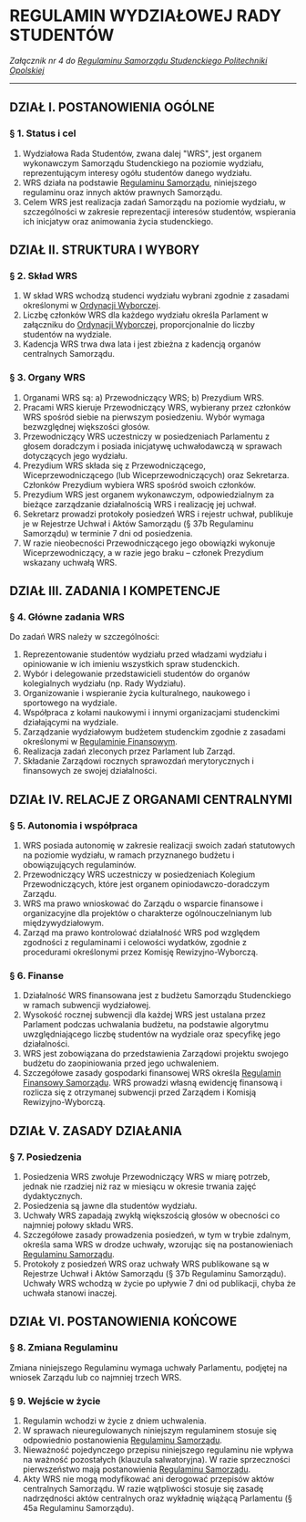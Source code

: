 ﻿# REGULAMIN WYDZIAŁOWEJ RADY STUDENTÓW

*Załącznik nr 4 do [Regulaminu Samorządu Studenckiego Politechniki Opolskiej](./01-regulamin-sspo.md)*

---

## DZIAŁ I. POSTANOWIENIA OGÓLNE

### § 1. Status i cel
1. Wydziałowa Rada Studentów, zwana dalej "WRS", jest organem wykonawczym Samorządu Studenckiego na poziomie wydziału, reprezentującym interesy ogółu studentów danego wydziału.
2. WRS działa na podstawie [Regulaminu Samorządu](01-regulamin-sspo.md), niniejszego regulaminu oraz innych aktów prawnych Samorządu.
3. Celem WRS jest realizacja zadań Samorządu na poziomie wydziału, w szczególności w zakresie reprezentacji interesów studentów, wspierania ich inicjatyw oraz animowania życia studenckiego.

## DZIAŁ II. STRUKTURA I WYBORY

### § 2. Skład WRS
1. W skład WRS wchodzą studenci wydziału wybrani zgodnie z zasadami określonymi w [Ordynacji Wyborczej](02-ordynacja-wyborcza.md).
2. Liczbę członków WRS dla każdego wydziału określa Parlament w załączniku do [Ordynacji Wyborczej](02-ordynacja-wyborcza.md), proporcjonalnie do liczby studentów na wydziale.
3. Kadencja WRS trwa dwa lata i jest zbieżna z kadencją organów centralnych Samorządu.

### § 3. Organy WRS
1. Organami WRS są:
   a) Przewodniczący WRS;
   b) Prezydium WRS.
2. Pracami WRS kieruje Przewodniczący WRS, wybierany przez członków WRS spośród siebie na pierwszym posiedzeniu. Wybór wymaga bezwzględnej większości głosów.
3. Przewodniczący WRS uczestniczy w posiedzeniach Parlamentu z głosem doradczym i posiada inicjatywę uchwałodawczą w sprawach dotyczących jego wydziału.
4. Prezydium WRS składa się z Przewodniczącego, Wiceprzewodniczącego (lub Wiceprzewodniczących) oraz Sekretarza. Członków Prezydium wybiera WRS spośród swoich członków.
5. Prezydium WRS jest organem wykonawczym, odpowiedzialnym za bieżące zarządzanie działalnością WRS i realizację jej uchwał.
6. Sekretarz prowadzi protokoły posiedzeń WRS i rejestr uchwał, publikuje je w Rejestrze Uchwał i Aktów Samorządu (§ 37b Regulaminu Samorządu) w terminie 7 dni od posiedzenia.
7. W razie nieobecności Przewodniczącego jego obowiązki wykonuje Wiceprzewodniczący, a w razie jego braku – członek Prezydium wskazany uchwałą WRS.

## DZIAŁ III. ZADANIA I KOMPETENCJE

### § 4. Główne zadania WRS
Do zadań WRS należy w szczególności:
1. Reprezentowanie studentów wydziału przed władzami wydziału i opiniowanie w ich imieniu wszystkich spraw studenckich.
2. Wybór i delegowanie przedstawicieli studentów do organów kolegialnych wydziału (np. Rady Wydziału).
3. Organizowanie i wspieranie życia kulturalnego, naukowego i sportowego na wydziale.
4. Współpraca z kołami naukowymi i innymi organizacjami studenckimi działającymi na wydziale.
5. Zarządzanie wydziałowym budżetem studenckim zgodnie z zasadami określonymi w [Regulaminie Finansowym](04-regulamin-finansowy.md).
6. Realizacja zadań zleconych przez Parlament lub Zarząd.
7. Składanie Zarządowi rocznych sprawozdań merytorycznych i finansowych ze swojej działalności.

## DZIAŁ IV. RELACJE Z ORGANAMI CENTRALNYMI

### § 5. Autonomia i współpraca
1. WRS posiada autonomię w zakresie realizacji swoich zadań statutowych na poziomie wydziału, w ramach przyznanego budżetu i obowiązujących regulaminów.
2. Przewodniczący WRS uczestniczy w posiedzeniach Kolegium Przewodniczących, które jest organem opiniodawczo-doradczym Zarządu.
3. WRS ma prawo wnioskować do Zarządu o wsparcie finansowe i organizacyjne dla projektów o charakterze ogólnouczelnianym lub międzywydziałowym.
4. Zarząd ma prawo kontrolować działalność WRS pod względem zgodności z regulaminami i celowości wydatków, zgodnie z procedurami określonymi przez Komisję Rewizyjno-Wyborczą.

### § 6. Finanse
1. Działalność WRS finansowana jest z budżetu Samorządu Studenckiego w ramach subwencji wydziałowej.
2. Wysokość rocznej subwencji dla każdej WRS jest ustalana przez Parlament podczas uchwalania budżetu, na podstawie algorytmu uwzględniającego liczbę studentów na wydziale oraz specyfikę jego działalności.
3. WRS jest zobowiązana do przedstawienia Zarządowi projektu swojego budżetu do zaopiniowania przed jego uchwaleniem.
4. Szczegółowe zasady gospodarki finansowej WRS określa [Regulamin Finansowy Samorządu](04-regulamin-finansowy.md). WRS prowadzi własną ewidencję finansową i rozlicza się z otrzymanej subwencji przed Zarządem i Komisją Rewizyjno-Wyborczą.

## DZIAŁ V. ZASADY DZIAŁANIA

### § 7. Posiedzenia
1. Posiedzenia WRS zwołuje Przewodniczący WRS w miarę potrzeb, jednak nie rzadziej niż raz w miesiącu w okresie trwania zajęć dydaktycznych.
2. Posiedzenia są jawne dla studentów wydziału.
3. Uchwały WRS zapadają zwykłą większością głosów w obecności co najmniej połowy składu WRS.
4. Szczegółowe zasady prowadzenia posiedzeń, w tym w trybie zdalnym, określa sama WRS w drodze uchwały, wzorując się na postanowieniach [Regulaminu Samorządu](01-regulamin-sspo.md).
5. Protokoły z posiedzeń WRS oraz uchwały WRS publikowane są w Rejestrze Uchwał i Aktów Samorządu (§ 37b Regulaminu Samorządu). Uchwały WRS wchodzą w życie po upływie 7 dni od publikacji, chyba że uchwała stanowi inaczej.

## DZIAŁ VI. POSTANOWIENIA KOŃCOWE

### § 8. Zmiana Regulaminu
Zmiana niniejszego Regulaminu wymaga uchwały Parlamentu, podjętej na wniosek Zarządu lub co najmniej trzech WRS.

### § 9. Wejście w życie
1. Regulamin wchodzi w życie z dniem uchwalenia.
2. W sprawach nieuregulowanych niniejszym regulaminem stosuje się odpowiednio postanowienia [Regulaminu Samorządu](01-regulamin-sspo.md).
3. Nieważność pojedynczego przepisu niniejszego regulaminu nie wpływa na ważność pozostałych (klauzula salwatoryjna). W razie sprzeczności pierwszeństwo mają postanowienia [Regulaminu Samorządu](01-regulamin-sspo.md).
4. Akty WRS nie mogą modyfikować ani derogować przepisów aktów centralnych Samorządu. W razie wątpliwości stosuje się zasadę nadrzędności aktów centralnych oraz wykładnię wiążącą Parlamentu (§ 45a Regulaminu Samorządu).



